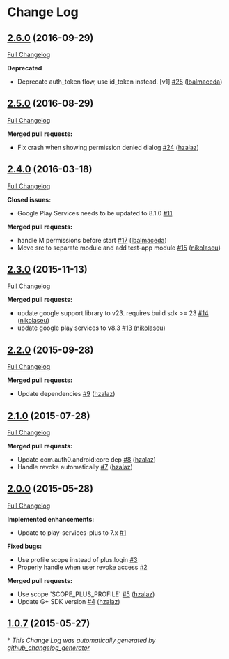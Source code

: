 # Change Log

## [2.6.0](https://github.com/auth0/Lock-GooglePlus.Android/tree/2.6.0) (2016-09-29)
[Full Changelog](https://github.com/auth0/Lock-GooglePlus.Android/compare/2.5.0...2.6.0)

**Deprecated**
- Deprecate auth_token flow, use id_token instead. [v1] [\#25](https://github.com/auth0/Lock-GooglePlus.Android/pull/25) ([lbalmaceda](https://github.com/lbalmaceda))


## [2.5.0](https://github.com/auth0/Lock-GooglePlus.Android/tree/2.5.0) (2016-08-29)
[Full Changelog](https://github.com/auth0/Lock-GooglePlus.Android/compare/2.4.0...2.5.0)

**Merged pull requests:**

- Fix crash when showing permission denied dialog [\#24](https://github.com/auth0/Lock-GooglePlus.Android/pull/24) ([hzalaz](https://github.com/hzalaz))

## [2.4.0](https://github.com/auth0/Lock-GooglePlus.Android/tree/2.4.0) (2016-03-18)
[Full Changelog](https://github.com/auth0/Lock-GooglePlus.Android/compare/2.3.0...2.4.0)

**Closed issues:**

- Google Play Services needs to be updated to 8.1.0 [\#11](https://github.com/auth0/Lock-GooglePlus.Android/issues/11)

**Merged pull requests:**

- handle M permissions before start [\#17](https://github.com/auth0/Lock-GooglePlus.Android/pull/17) ([lbalmaceda](https://github.com/lbalmaceda))
- Move src to separate module and add test-app module [\#15](https://github.com/auth0/Lock-GooglePlus.Android/pull/15) ([nikolaseu](https://github.com/nikolaseu))

## [2.3.0](https://github.com/auth0/Lock-GooglePlus.Android/tree/2.3.0) (2015-11-13)
[Full Changelog](https://github.com/auth0/Lock-GooglePlus.Android/compare/2.2.0...2.3.0)

**Merged pull requests:**

- update google support library to v23. requires build sdk \>= 23 [\#14](https://github.com/auth0/Lock-GooglePlus.Android/pull/14) ([nikolaseu](https://github.com/nikolaseu))
- update google play services to v8.3 [\#13](https://github.com/auth0/Lock-GooglePlus.Android/pull/13) ([nikolaseu](https://github.com/nikolaseu))

## [2.2.0](https://github.com/auth0/Lock-GooglePlus.Android/tree/2.2.0) (2015-09-28)
[Full Changelog](https://github.com/auth0/Lock-GooglePlus.Android/compare/2.1.0...2.2.0)

**Merged pull requests:**

- Update dependencies [\#9](https://github.com/auth0/Lock-GooglePlus.Android/pull/9) ([hzalaz](https://github.com/hzalaz))

## [2.1.0](https://github.com/auth0/Lock-GooglePlus.Android/tree/2.1.0) (2015-07-28)
[Full Changelog](https://github.com/auth0/Lock-GooglePlus.Android/compare/2.0.0...2.1.0)

**Merged pull requests:**

- Update com.auth0.android:core dep [\#8](https://github.com/auth0/Lock-GooglePlus.Android/pull/8) ([hzalaz](https://github.com/hzalaz))
- Handle revoke automatically [\#7](https://github.com/auth0/Lock-GooglePlus.Android/pull/7) ([hzalaz](https://github.com/hzalaz))

## [2.0.0](https://github.com/auth0/Lock-GooglePlus.Android/tree/2.0.0) (2015-05-28)
[Full Changelog](https://github.com/auth0/Lock-GooglePlus.Android/compare/1.0.7...2.0.0)

**Implemented enhancements:**

- Update to play-services-plus to 7.x [\#1](https://github.com/auth0/Lock-GooglePlus.Android/issues/1)

**Fixed bugs:**

- Use profile scope instead of plus.login [\#3](https://github.com/auth0/Lock-GooglePlus.Android/issues/3)
- Properly handle when user revoke access [\#2](https://github.com/auth0/Lock-GooglePlus.Android/issues/2)

**Merged pull requests:**

- Use scope 'SCOPE\_PLUS\_PROFILE' [\#5](https://github.com/auth0/Lock-GooglePlus.Android/pull/5) ([hzalaz](https://github.com/hzalaz))
- Update G+ SDK version [\#4](https://github.com/auth0/Lock-GooglePlus.Android/pull/4) ([hzalaz](https://github.com/hzalaz))

## [1.0.7](https://github.com/auth0/Lock-GooglePlus.Android/tree/1.0.7) (2015-05-27)


\* *This Change Log was automatically generated by [github_changelog_generator](https://github.com/skywinder/Github-Changelog-Generator)*